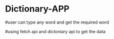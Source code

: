 # Dictionary-APP

#user can type any word and get the required word 

#using fetch api and dictoniary api to get the data 
